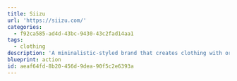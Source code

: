 ```yaml
---
title: Siizu
url: 'https://siizu.com/'
categories:
  - f92ca585-ad4d-43bc-9430-43c2fad14aa1
tags:
  - clothing
description: 'A mininalistic-styled brand that creates clothing with organic and natural fabrics - one such using oyster shell waste. They use an ethical manufacturing process by having their factories close to each other and their shipping only uses recyclable packaging.'
blueprint: action
id: aeaf64fd-8b20-456d-9dea-90f5c2e6393a
---
```

